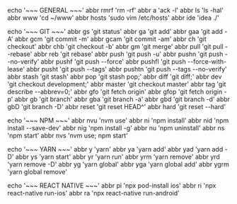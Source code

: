 echo '~~~ GENERAL ~~~'
abbr rmrf 'rm -rf'
abbr a 'ack -l'
abbr ls 'ls -hal'
abbr www 'cd ~/www'
abbr hosts 'sudo vim /etc/hosts'
abbr ide 'idea ./'

echo '~~~ GIT ~~~'
abbr gs 'git status'
abbr ga 'git add'
abbr gaa 'git add -A'
abbr gcm 'git commit -m'
abbr gcam 'git commit -am'
abbr ch 'git checkout'
abbr chb 'git checkout -b'
abbr gm 'git merge'
abbr pull 'git pull --rebase'
abbr reb 'git rebase'
abbr push 'git push -u'
abbr pushn 'git push --no-verify'
abbr pushf 'git push --force'
abbr pushfl 'git push --force-with-lease'
abbr pusht 'git push --tags'
abbr pushtn 'git push --tags --no-verify'
abbr stash 'git stash'
abbr pop 'git stash pop;'
abbr diff 'git diff;'
abbr dev 'git checkout development;'
abbr master 'git checkout master'
abbr tag 'git describe --abbrev=0;'
abbr gfo 'git fetch origin'
abbr gfop 'git fetch origin -p'
abbr gb 'git branch'
abbr gba 'git branch -a'
abbr gbd 'git branch -d'
abbr gbD 'git branch -D'
abbr reset 'git reset HEAD^'
abbr hard 'git reset --hard'

echo '~~~ NPM ~~~'
abbr nvu 'nvm use'
abbr ni 'npm install'
abbr nid 'npm install --save-dev'
abbr nig 'npm install -g'
abbr nu 'npm uninstall'
abbr ns 'npm start'
abbr nvs 'nvm use; npm start'

echo '~~~ YARN ~~~'
abbr y 'yarn'
abbr ya 'yarn add'
abbr yad 'yarn add -D'
abbr ys 'yarn start'
abbr yr 'yarn run'
abbr yrm 'yarn remove'
abbr yrd 'yarn remove -D'
abbr yg 'yarn global'
abbr yga 'yarn global add'
abbr ygrm 'yarn global remove'

echo '~~~ REACT NATIVE ~~~'
abbr pi 'npx pod-install ios'
abbr ri 'npx react-native run-ios'
abbr ra 'npx react-native run-android'